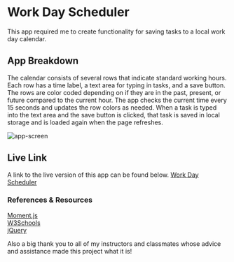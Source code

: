 # Work Day Scheduler
This app required me to create functionality for saving tasks to a local work day calendar.

## App Breakdown
The calendar consists of several rows that indicate standard working hours. Each row has a time label, a text area for typing in tasks, and a save button. The rows are color coded depending on if they are in the past, present, or future compared to the current hour. The app checks the current time every 15 seconds and updates the row colors as needed. When a task is typed into the text area and the save button is clicked, that task is saved in local storage and is loaded again when the page refreshes.

![app-screen](https://user-images.githubusercontent.com/66024509/88501165-ad700600-cf98-11ea-963d-e9941667f4a6.png)

## Live Link
A link to the live version of this app can be found below. 
[Work Day Scheduler](https://jesseodonoghue.github.io/work-day-scheduler/)

### References & Resources
[Moment.js](https://momentjs.com/)    
[W3Schools](https://w3schools.com)    
[jQuery](https://jquery.com/)   

Also a big thank you to all of my instructors and classmates whose advice and assistance made this project what it is!
